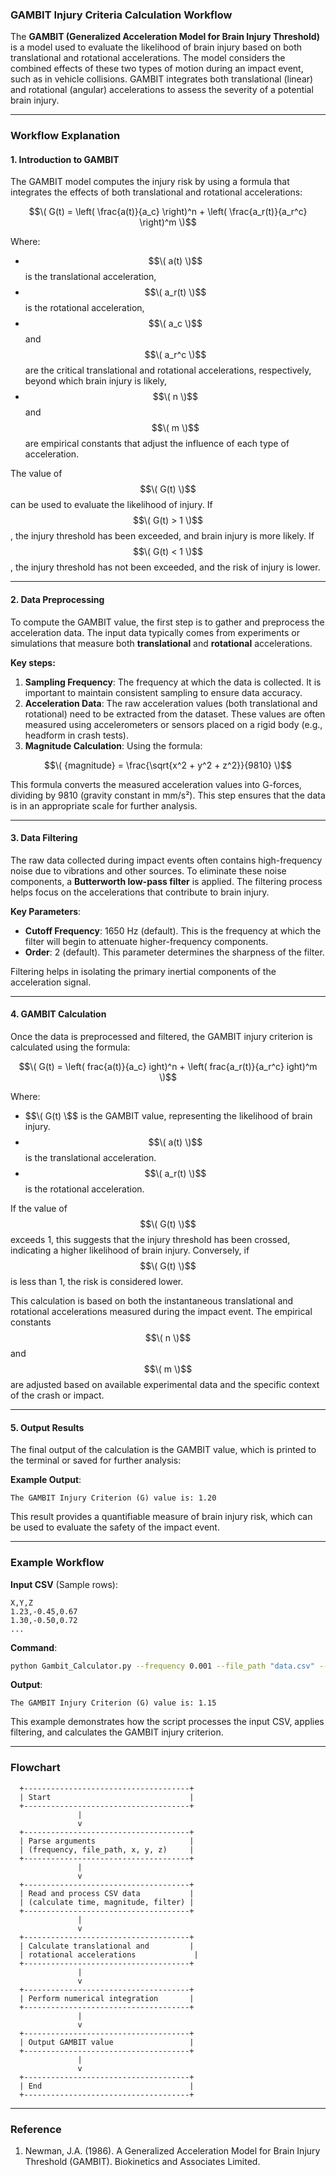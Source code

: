 
### **GAMBIT Injury Criteria Calculation Workflow**

The **GAMBIT (Generalized Acceleration Model for Brain Injury Threshold)** is a model used to evaluate the likelihood of brain injury based on both translational and rotational accelerations. The model considers the combined effects of these two types of motion during an impact event, such as in vehicle collisions. GAMBIT integrates both translational (linear) and rotational (angular) accelerations to assess the severity of a potential brain injury.

---

### **Workflow Explanation**

#### **1. Introduction to GAMBIT**

The GAMBIT model computes the injury risk by using a formula that integrates the effects of both translational and rotational accelerations:

$$\(
G(t) = \left( \frac{a(t)}{a_c} 
\right)^n + \left( \frac{a_r(t)}{a_r^c} 
\right)^m
\)$$

Where:
- $$\( a(t) \)$$ is the translational acceleration,
- $$\( a_r(t) \)$$ is the rotational acceleration,
- $$\( a_c \)$$ and $$\( a_r^c \)$$ are the critical translational and rotational accelerations, respectively, beyond which brain injury is likely,
- $$\( n \)$$ and $$\( m \)$$ are empirical constants that adjust the influence of each type of acceleration.

The value of $$\( G(t) \)$$ can be used to evaluate the likelihood of injury. If $$\( G(t) > 1 \)$$, the injury threshold has been exceeded, and brain injury is more likely. If $$\( G(t) < 1 \)$$, the injury threshold has not been exceeded, and the risk of injury is lower.

---

#### **2. Data Preprocessing**

To compute the GAMBIT value, the first step is to gather and preprocess the acceleration data. The input data typically comes from experiments or simulations that measure both **translational** and **rotational** accelerations.

**Key steps:**
1. **Sampling Frequency**: The frequency at which the data is collected. It is important to maintain consistent sampling to ensure data accuracy.
2. **Acceleration Data**: The raw acceleration values (both translational and rotational) need to be extracted from the dataset. These values are often measured using accelerometers or sensors placed on a rigid body (e.g., headform in crash tests).
3. **Magnitude Calculation**: Using the formula:

$$\(
	{magnitude} = \frac{\sqrt{x^2 + y^2 + z^2}}{9810}
\)$$

This formula converts the measured acceleration values into G-forces, dividing by 9810 (gravity constant in mm/s²). This step ensures that the data is in an appropriate scale for further analysis.

---

#### **3. Data Filtering**

The raw data collected during impact events often contains high-frequency noise due to vibrations and other sources. To eliminate these noise components, a **Butterworth low-pass filter** is applied. The filtering process helps focus on the accelerations that contribute to brain injury.

**Key Parameters**:
- **Cutoff Frequency**: 1650 Hz (default). This is the frequency at which the filter will begin to attenuate higher-frequency components.
- **Order**: 2 (default). This parameter determines the sharpness of the filter.

Filtering helps in isolating the primary inertial components of the acceleration signal.

---

#### **4. GAMBIT Calculation**

Once the data is preprocessed and filtered, the GAMBIT injury criterion is calculated using the formula:

$$\(
G(t) = \left( frac{a(t)}{a_c} 
ight)^n + \left( frac{a_r(t)}{a_r^c} 
ight)^m
\)$$

Where:
- $$\( G(t) \$$ is the GAMBIT value, representing the likelihood of brain injury.
- $$\( a(t) \)$$ is the translational acceleration.
- $$\( a_r(t) \)$$ is the rotational acceleration.

If the value of $$\( G(t) \)$$ exceeds 1, this suggests that the injury threshold has been crossed, indicating a higher likelihood of brain injury. Conversely, if $$\( G(t) \)$$ is less than 1, the risk is considered lower.

This calculation is based on both the instantaneous translational and rotational accelerations measured during the impact event. The empirical constants $$\( n \)$$ and $$\( m \)$$ are adjusted based on available experimental data and the specific context of the crash or impact.

---

#### **5. Output Results**

The final output of the calculation is the GAMBIT value, which is printed to the terminal or saved for further analysis:

**Example Output**:

```
The GAMBIT Injury Criterion (G) value is: 1.20
```

This result provides a quantifiable measure of brain injury risk, which can be used to evaluate the safety of the impact event.

---

### **Example Workflow**

**Input CSV** (Sample rows):

```csv
X,Y,Z
1.23,-0.45,0.67
1.30,-0.50,0.72
...
```

**Command**:

```bash
python Gambit_Calculator.py --frequency 0.001 --file_path "data.csv" --x_location 1 --y_location 2 --z_location 3
```

**Output**:

```
The GAMBIT Injury Criterion (G) value is: 1.15
```

This example demonstrates how the script processes the input CSV, applies filtering, and calculates the GAMBIT injury criterion.

---

### **Flowchart**

```plaintext
  +-------------------------------------+
  | Start                               |
  +-------------------------------------+
               |
               v
  +-------------------------------------+
  | Parse arguments                     |
  | (frequency, file_path, x, y, z)     |
  +-------------------------------------+
               |
               v
  +-------------------------------------+
  | Read and process CSV data           |
  | (calculate time, magnitude, filter) |
  +-------------------------------------+
               |
               v
  +-------------------------------------+
  | Calculate translational and         |
  | rotational accelerations             |
  +-------------------------------------+
               |
               v
  +-------------------------------------+
  | Perform numerical integration       |
  +-------------------------------------+
               |
               v
  +-------------------------------------+
  | Output GAMBIT value                 |
  +-------------------------------------+
               |
               v
  +-------------------------------------+
  | End                                 |
  +-------------------------------------+
```

---

### **Reference**

1. Newman, J.A. (1986). A Generalized Acceleration Model for Brain Injury Threshold (GAMBIT). Biokinetics and Associates Limited.
